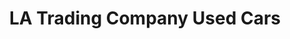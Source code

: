 ---
title: "LA Trading Company Used Cars"
url: /woodhaven/la-trading-company-used-cars/
shop: Autohaus
---